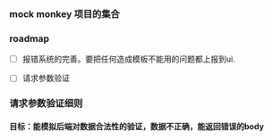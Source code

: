 ### mock monkey 项目的集合

### roadmap
 - [ ] 报错系统的完善。要把任何造成模板不能用的问题都上报到ui.
- [ ] 请求参数验证



### 请求参数验证细则
#### 目标：能模拟后端对数据合法性的验证，数据不正确，能返回错误的body
